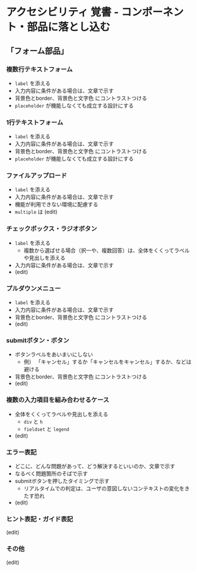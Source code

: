 # アクセシビリティ 覚書 - コンポーネント・部品に落とし込む

## 「フォーム部品」

### 複数行テキストフォーム

* `label` を添える
* 入力内容に条件がある場合は、文章で示す
* 背景色とborder、背景色と文字色 にコントラストつける
* `placeholder` が機能しなくても成立する設計にする


### 1行テキストフォーム

* `label` を添える
* 入力内容に条件がある場合は、文章で示す
* 背景色とborder、背景色と文字色 にコントラストつける
* `placeholder` が機能しなくても成立する設計にする


### ファイルアップロード

* `label` を添える
* 入力内容に条件がある場合は、文章で示す
* 機能が利用できない環境に配慮する
* `multiple` は (edit)


### チェックボックス・ラジオボタン

* `label` を添える
  * 複数から選ばせる場合（択一や、複数回答）は、全体をくくってラベルや見出しを添える
* 入力内容に条件がある場合は、文章で示す
* (edit)


### プルダウンメニュー

* `label` を添える
* 入力内容に条件がある場合は、文章で示す
* 背景色とborder、背景色と文字色 にコントラストつける
* (edit)


### submitボタン・ボタン

* ボタンラベルをあいまいにしない
  * 例） 「キャンセル」するか「キャンセルをキャンセル」するか、などは避ける
* 背景色とborder、背景色と文字色 にコントラストつける
* (edit)


### 複数の入力項目を組み合わせるケース

* 全体をくくってラベルや見出しを添える
  * `div` と `h`
  * `fieldset` と `legend`
* (edit)


### エラー表記

* どこに、どんな問題があって、どう解決するといいのか、文章で示す
* なるべく問題箇所のそばで示す
* submitボタンを押したタイミングで示す
  * リアルタイムでの判定は、ユーザの意図しないコンテキストの変化をきたす恐れ
* (edit)


### ヒント表記・ガイド表記

(edit)


### その他

(edit)


